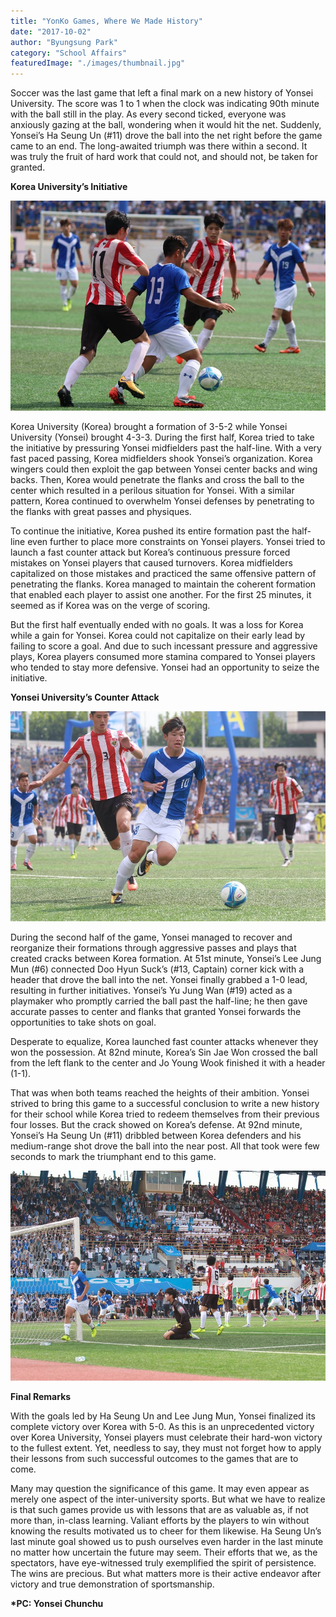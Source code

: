 ```yaml
---
title: "YonKo Games, Where We Made History"
date: "2017-10-02"
author: "Byungsung Park"
category: "School Affairs"
featuredImage: "./images/thumbnail.jpg"
---
```


Soccer was the last game that left a final mark on a new history of Yonsei University. The score was 1 to 1 when the clock was indicating 90th minute with the ball still in the play. As every second ticked, everyone was anxiously gazing at the ball, wondering when it would hit the net. Suddenly, Yonsei’s Ha Seung Un (#11) drove the ball into the net right before the game came to an end. The long-awaited triumph was there within a second. It was truly the fruit of hard work that could not, and should not, be taken for granted.

**Korea University’s Initiative**

![KakaoTalk 20170930 184044083](./images/KakaoTalk_20170930_184044083.jpg)

Korea University (Korea) brought a formation of 3-5-2 while Yonsei University (Yonsei) brought 4-3-3. During the first half, Korea tried to take the initiative by pressuring Yonsei midfielders past the half-line. With a very fast paced passing, Korea midfielders shook Yonsei’s organization. Korea wingers could then exploit the gap between Yonsei center backs and wing backs. Then, Korea would penetrate the flanks and cross the ball to the center which resulted in a perilous situation for Yonsei. With a similar pattern, Korea continued to overwhelm Yonsei defenses by penetrating to the flanks with great passes and physiques.

To continue the initiative, Korea pushed its entire formation past the half-line even further to place more constraints on Yonsei players. Yonsei tried to launch a fast counter attack but Korea’s continuous pressure forced mistakes on Yonsei players that caused turnovers. Korea midfielders capitalized on those mistakes and practiced the same offensive pattern of penetrating the flanks. Korea managed to maintain the coherent formation that enabled each player to assist one another. For the first 25 minutes, it seemed as if Korea was on the verge of scoring.

But the first half eventually ended with no goals. It was a loss for Korea while a gain for Yonsei. Korea could not capitalize on their early lead by failing to score a goal. And due to such incessant pressure and aggressive plays, Korea players consumed more stamina compared to Yonsei players who tended to stay more defensive. Yonsei had an opportunity to seize the initiative.

**Yonsei University’s Counter Attack**

![KakaoTalk 20170930 184044306](./images/KakaoTalk_20170930_184044306.jpg)

During the second half of the game, Yonsei managed to recover and reorganize their formations through aggressive passes and plays that created cracks between Korea formation. At 51st minute, Yonsei’s Lee Jung Mun (#6) connected Doo Hyun Suck’s (#13, Captain) corner kick with a header that drove the ball into the net. Yonsei finally grabbed a 1-0 lead, resulting in further initiatives. Yonsei’s Yu Jung Wan (#19) acted as a playmaker who promptly carried the ball past the half-line; he then gave accurate passes to center and flanks that granted Yonsei forwards the opportunities to take shots on goal.

Desperate to equalize, Korea launched fast counter attacks whenever they won the possession. At 82nd minute, Korea’s Sin Jae Won crossed the ball from the left flank to the center and Jo Young Wook finished it with a header (1-1).

That was when both teams reached the heights of their ambition. Yonsei strived to bring this game to a successful conclusion to write a new history for their school while Korea tried to redeem themselves from their previous four losses. But the crack showed on Korea’s defense. At 92nd minute, Yonsei’s Ha Seung Un (#11) dribbled between Korea defenders and his medium-range shot drove the ball into the near post. All that took were few seconds to mark the triumphant end to this game.

![KakaoTalk 20170930 184044312](./images/KakaoTalk_20170930_184044312.jpg)

**Final Remarks**

With the goals led by Ha Seung Un and Lee Jung Mun, Yonsei finalized its complete victory over Korea with 5-0. As this is an unprecedented victory over Korea University, Yonsei players must celebrate their hard-won victory to the fullest extent. Yet, needless to say, they must not forget how to apply their lessons from such successful outcomes to the games that are to come.

Many may question the significance of this game. It may even appear as merely one aspect of the inter-university sports. But what we have to realize is that such games provide us with lessons that are as valuable as, if not more than, in-class learning. Valiant efforts by the players to win without knowing the results motivated us to cheer for them likewise. Ha Seung Un’s last minute goal showed us to push ourselves even harder in the last minute no matter how uncertain the future may seem. Their efforts that we, as the spectators, have eye-witnessed truly exemplified the spirit of persistence. The wins are precious. But what matters more is their active endeavor after victory and true demonstration of sportsmanship.

**\*PC: Yonsei Chunchu**
